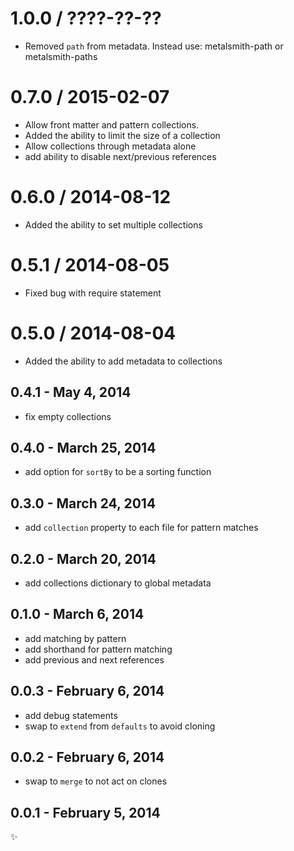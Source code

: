 1.0.0 / ????-??-??
==================

* Removed `path` from metadata. Instead use: metalsmith-path or metalsmith-paths

0.7.0 / 2015-02-07
==================

  * Allow front matter and pattern collections.
  * Added the ability to limit the size of a collection
  * Allow collections through metadata alone
  * add ability to disable next/previous references

0.6.0 / 2014-08-12
==================

 * Added the ability to set multiple collections

0.5.1 / 2014-08-05
==================

 * Fixed bug with require statement

0.5.0 / 2014-08-04
==================

  * Added the ability to add metadata to collections

0.4.1 - May 4, 2014
-------------------
* fix empty collections

0.4.0 - March 25, 2014
----------------------
* add option for `sortBy` to be a sorting function

0.3.0 - March 24, 2014
----------------------
* add `collection` property to each file for pattern matches

0.2.0 - March 20, 2014
----------------------
* add collections dictionary to global metadata

0.1.0 - March 6, 2014
---------------------
* add matching by pattern
* add shorthand for pattern matching
* add previous and next references

0.0.3 - February 6, 2014
------------------------
* add debug statements
* swap to `extend` from `defaults` to avoid cloning

0.0.2 - February 6, 2014
------------------------
* swap to `merge` to not act on clones

0.0.1 - February 5, 2014
------------------------
:sparkles:
